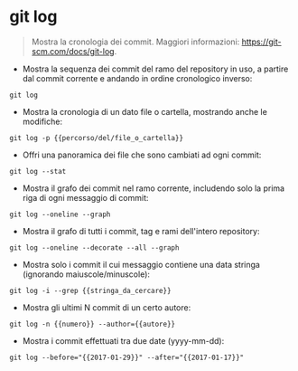 # git log

> Mostra la cronologia dei commit.
> Maggiori informazioni: <https://git-scm.com/docs/git-log>.

- Mostra la sequenza dei commit del ramo del repository in uso, a partire dal commit corrente e andando in ordine cronologico inverso:

`git log`

- Mostra la cronologia di un dato file o cartella, mostrando anche le modifiche:

`git log -p {{percorso/del/file_o_cartella}}`

- Offri una panoramica dei file che sono cambiati ad ogni commit:

`git log --stat`

- Mostra il grafo dei commit nel ramo corrente, includendo solo la prima riga di ogni messaggio di commit:

`git log --oneline --graph`

- Mostra il grafo di tutti i commit, tag e rami dell'intero repository:

`git log --oneline --decorate --all --graph`

- Mostra solo i commit il cui messaggio contiene una data stringa (ignorando maiuscole/minuscole):

`git log -i --grep {{stringa_da_cercare}}`

- Mostra gli ultimi N commit di un certo autore:

`git log -n {{numero}} --author={{autore}}`

- Mostra i commit effettuati tra due date (yyyy-mm-dd):

`git log --before="{{2017-01-29}}" --after="{{2017-01-17}}"`
